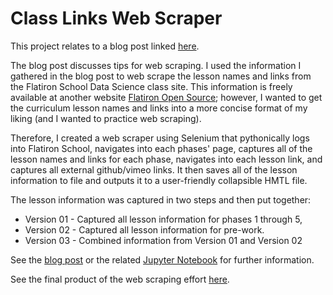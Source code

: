 # Class Links Web Scraper

This project relates to a blog post linked [here](https://nate23424533.wordpress.com/2023/01/23/web-scraping-tips/).  

The blog post discusses tips for web scraping.  I used the information I gathered in the blog post to web scrape the lesson names and links from the Flatiron School Data Science class site.  This information is freely available at another website [Flatiron Open Source](https://flatironopensource.ml/); however, I wanted to get the curriculum lesson names and links into a more concise format of my liking (and I wanted to practice web scraping).  

Therefore, I created a web scraper using Selenium that pythonically logs into Flatiron School, navigates into each phases' page, captures all of the lesson names and links for each phase, navigates into each lesson link, and captures all external github/vimeo links.  It then saves all of the lesson information to file and outputs it to a user-friendly collapsible HMTL file. 

The lesson information was captured in two steps and then put together:
- Version 01 - Captured all lesson information for phases 1 through 5, 
- Version 02 - Captured all lesson information for pre-work.  
- Version 03 - Combined information from Version 01 and Version 02

See the [blog post](https://nate23424533.wordpress.com/2022/12/05/building-a-crypto-trading-dashboard-the-first-steps/) or the related [Jupyter Notebook](notebook.ipynb) for further information.  

See the final product of the web scraping effort [here](https://htmlpreview.github.io/?https://github.com/nate102938/class_links_web_scraper/blob/main/Version%20-%2003%20-%20All/DS_Links.html).
